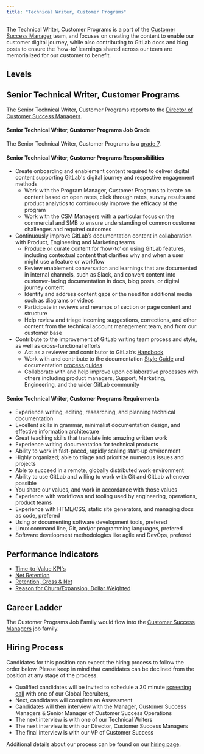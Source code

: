 ```yaml
---
title: "Technical Writer, Customer Programs"
---
```


The Technical Writer, Customer Programs is a part of the [Customer Success Manager](/job-families/sales/customer-success-management/) team, and focuses on creating the content to enable our customer digital journey, while also contributing to GitLab docs and blog posts to ensure the ‘how-to’ learnings shared across our team are memorialized for our customer to benefit.

## Levels

## Senior Technical Writer, Customer Programs

The Senior Technical Writer, Customer Programs reports to the [Director of Customer Success Managers](/job-families/sales/customer-success-management/#director-of-tams).

#### Senior Technical Writer, Customer Programs Job Grade

The Senior Technical Writer, Customer Programs is a [grade 7](/handbook/total-rewards/compensation/compensation-calculator/#gitlab-job-grades).

#### Senior Technical Writer, Customer Programs Responsibilities

- Create onboarding and enablement content required to deliver digital content supporting GitLab's digital journey and respective engagement methods
  - Work with the Program Manager, Customer Programs to iterate on content based on open rates, click through rates, survey results and product analytics to continuously improve the efficacy of the program
  - Work with the CSM Managers with a particular focus on the commercial and SMB to ensure understanding of common customer challenges and required outcomes
- Continuously improve GitLab’s documentation content in collaboration with Product, Engineering and Marketing teams
  - Produce or curate content for ‘how-to’ on using GitLab features, including contextual content that clarifies why and when a user might use a feature or workflow
  - Review enablement conversation and learnings that are documented in internal channels, such as Slack, and convert content into customer-facing documentation in docs, blog posts, or digital journey content
  - Identify and address content gaps or the need for additional media such as diagrams or videos
  - Participate in reviews and revamps of section or page content and structure
  - Help review and triage incoming suggestions, corrections, and other content from the technical account management team, and from our customer base
- Contribute to the improvement of GitLab writing team process and style, as well as cross-functional efforts
  - Act as a reviewer and contributor to GitLab’s [Handbook](https://about.gitlab.com/handbook/)
  - Work with and contribute to the documentation [Style Guide](https://docs.gitlab.com/ee/development/documentation/styleguide/) and documentation [process guides](https://docs.gitlab.com/ee/development/documentation/)
  - Collaborate with and help improve upon collaborative processes with others including product managers, Support, Marketing, Engineering, and the wider GitLab community

#### Senior Technical Writer, Customer Programs Requirements

- Experience writing, editing, researching, and planning technical documentation
- Excellent skills in grammar, minimalist documentation design, and effective information architecture
- Great teaching skills that translate into amazing written work
- Experience writing documentation for technical products
- Ability to work in fast-paced, rapidly scaling start-up environment
- Highly organized; able to triage and prioritize numerous issues and projects
- Able to succeed in a remote, globally distributed work environment
- Ability to use GitLab and willing to work with Git and GitLab whenever possible
- You share our values, and work in accordance with those values
- Experience with workflows and tooling used by engineering, operations, product teams
- Experience with HTML/CSS, static site generators, and managing docs as code, prefered
- Using or documenting software development tools, prefered
- Linux command line, Git, and/or programming languages, prefered
- Software development methodologies like agile and DevOps, prefered

## Performance Indicators

- [Time-to-Value KPI's](/handbook/customer-success/vision/#time-to-value-kpis)
- [Net Retention](/handbook/customer-success/vision/#retention-and-reasons-for-churn)
- [Retention, Gross & Net](/handbook/customer-success/vision/#retention-gross--net-dollar-weighted)
- [Reason for Churn/Expansion, Dollar Weighted](/handbook/customer-success/vision/#retention-gross--net-dollar-weighted)

## Career Ladder

The Customer Programs Job Family would flow into the [Customer Success Managers](/job-families/sales/customer-success-management/) job family.

## Hiring Process

Candidates for this position can expect the hiring process to follow the order below. Please keep in mind that candidates can be declined from the position at any stage of the process.

- Qualified candidates will be invited to schedule a 30 minute [screening call](/handbook/hiring/interviewing/#screening-call) with one of our Global Recruiters,
- Next, candidates will complete an Assessment  
- Candidates will then interview with the Manager, Customer Success Managers &  Senior Manager of Customer Success Operations
- The next interview is with one of our Technical Writers
- The next interview is with our Director, Customer Success Managers
- The final interview is with our VP of Customer Success

Additional details about our process can be found on our [hiring page](/handbook/hiring/interviewing/).
